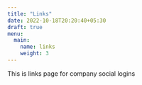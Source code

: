 ```yaml
---
title: "Links"
date: 2022-10-18T20:20:40+05:30
draft: true
menu:
  main:
    name: links
    weight: 3
---
```


This is links page for company social logins
